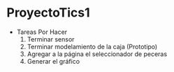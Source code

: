 # ProyectoTics1
- Tareas Por Hacer
  1. Terminar sensor
  2. Terminar modelamiento de la caja (Prototipo)
  3. Agregar a la página el seleccionador de peceras
  4. Generar el gráfico
